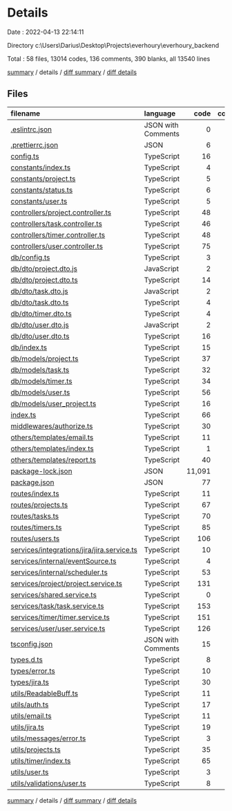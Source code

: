 # Details

Date : 2022-04-13 22:14:11

Directory c:\Users\Darius\Desktop\Projects\everhoury\everhoury_backend

Total : 58 files,  13014 codes, 136 comments, 390 blanks, all 13540 lines

[summary](results.md) / details / [diff summary](diff.md) / [diff details](diff-details.md)

## Files
| filename | language | code | comment | blank | total |
| :--- | :--- | ---: | ---: | ---: | ---: |
| [.eslintrc.json](/.eslintrc.json) | JSON with Comments | 0 | 0 | 1 | 1 |
| [.prettierrc.json](/.prettierrc.json) | JSON | 6 | 0 | 1 | 7 |
| [config.ts](/config.ts) | TypeScript | 16 | 0 | 9 | 25 |
| [constants/index.ts](/constants/index.ts) | TypeScript | 4 | 1 | 1 | 6 |
| [constants/project.ts](/constants/project.ts) | TypeScript | 5 | 0 | 0 | 5 |
| [constants/status.ts](/constants/status.ts) | TypeScript | 6 | 1 | 1 | 8 |
| [constants/user.ts](/constants/user.ts) | TypeScript | 5 | 1 | 1 | 7 |
| [controllers/project.controller.ts](/controllers/project.controller.ts) | TypeScript | 48 | 0 | 6 | 54 |
| [controllers/task.controller.ts](/controllers/task.controller.ts) | TypeScript | 46 | 0 | 4 | 50 |
| [controllers/timer.controller.ts](/controllers/timer.controller.ts) | TypeScript | 48 | 1 | 8 | 57 |
| [controllers/user.controller.ts](/controllers/user.controller.ts) | TypeScript | 75 | 0 | 9 | 84 |
| [db/config.ts](/db/config.ts) | TypeScript | 3 | 0 | 3 | 6 |
| [db/dto/project.dto.js](/db/dto/project.dto.js) | JavaScript | 2 | 0 | 1 | 3 |
| [db/dto/project.dto.ts](/db/dto/project.dto.ts) | TypeScript | 14 | 0 | 3 | 17 |
| [db/dto/task.dto.js](/db/dto/task.dto.js) | JavaScript | 2 | 0 | 1 | 3 |
| [db/dto/task.dto.ts](/db/dto/task.dto.ts) | TypeScript | 4 | 0 | 1 | 5 |
| [db/dto/timer.dto.ts](/db/dto/timer.dto.ts) | TypeScript | 4 | 0 | 2 | 6 |
| [db/dto/user.dto.js](/db/dto/user.dto.js) | JavaScript | 2 | 0 | 1 | 3 |
| [db/dto/user.dto.ts](/db/dto/user.dto.ts) | TypeScript | 16 | 0 | 4 | 20 |
| [db/index.ts](/db/index.ts) | TypeScript | 15 | 1 | 3 | 19 |
| [db/models/project.ts](/db/models/project.ts) | TypeScript | 37 | 0 | 11 | 48 |
| [db/models/task.ts](/db/models/task.ts) | TypeScript | 32 | 0 | 10 | 42 |
| [db/models/timer.ts](/db/models/timer.ts) | TypeScript | 34 | 0 | 12 | 46 |
| [db/models/user.ts](/db/models/user.ts) | TypeScript | 56 | 0 | 19 | 75 |
| [db/models/user_project.ts](/db/models/user_project.ts) | TypeScript | 16 | 0 | 8 | 24 |
| [index.ts](/index.ts) | TypeScript | 66 | 4 | 21 | 91 |
| [middlewares/authorize.ts](/middlewares/authorize.ts) | TypeScript | 30 | 0 | 2 | 32 |
| [others/templates/email.ts](/others/templates/email.ts) | TypeScript | 11 | 0 | 5 | 16 |
| [others/templates/index.ts](/others/templates/index.ts) | TypeScript | 1 | 0 | 1 | 2 |
| [others/templates/report.ts](/others/templates/report.ts) | TypeScript | 40 | 0 | 4 | 44 |
| [package-lock.json](/package-lock.json) | JSON | 11,091 | 0 | 1 | 11,092 |
| [package.json](/package.json) | JSON | 77 | 0 | 1 | 78 |
| [routes/index.ts](/routes/index.ts) | TypeScript | 11 | 0 | 4 | 15 |
| [routes/projects.ts](/routes/projects.ts) | TypeScript | 67 | 0 | 9 | 76 |
| [routes/tasks.ts](/routes/tasks.ts) | TypeScript | 70 | 8 | 11 | 89 |
| [routes/timers.ts](/routes/timers.ts) | TypeScript | 85 | 0 | 12 | 97 |
| [routes/users.ts](/routes/users.ts) | TypeScript | 106 | 0 | 16 | 122 |
| [services/integrations/jira/jira.service.ts](/services/integrations/jira/jira.service.ts) | TypeScript | 10 | 0 | 3 | 13 |
| [services/internal/eventSource.ts](/services/internal/eventSource.ts) | TypeScript | 4 | 0 | 2 | 6 |
| [services/internal/scheduler.ts](/services/internal/scheduler.ts) | TypeScript | 53 | 14 | 10 | 77 |
| [services/project/project.service.ts](/services/project/project.service.ts) | TypeScript | 131 | 0 | 23 | 154 |
| [services/shared.service.ts](/services/shared.service.ts) | TypeScript | 0 | 0 | 1 | 1 |
| [services/task/task.service.ts](/services/task/task.service.ts) | TypeScript | 153 | 15 | 33 | 201 |
| [services/timer/timer.service.ts](/services/timer/timer.service.ts) | TypeScript | 151 | 1 | 24 | 176 |
| [services/user/user.service.ts](/services/user/user.service.ts) | TypeScript | 126 | 3 | 29 | 158 |
| [tsconfig.json](/tsconfig.json) | JSON with Comments | 15 | 80 | 9 | 104 |
| [types.d.ts](/types.d.ts) | TypeScript | 8 | 0 | 0 | 8 |
| [types/error.ts](/types/error.ts) | TypeScript | 10 | 1 | 3 | 14 |
| [types/jira.ts](/types/jira.ts) | TypeScript | 30 | 0 | 4 | 34 |
| [utils/ReadableBuff.ts](/utils/ReadableBuff.ts) | TypeScript | 11 | 0 | 1 | 12 |
| [utils/auth.ts](/utils/auth.ts) | TypeScript | 17 | 0 | 5 | 22 |
| [utils/email.ts](/utils/email.ts) | TypeScript | 11 | 0 | 5 | 16 |
| [utils/jira.ts](/utils/jira.ts) | TypeScript | 19 | 0 | 3 | 22 |
| [utils/messages/error.ts](/utils/messages/error.ts) | TypeScript | 3 | 1 | 2 | 6 |
| [utils/projects.ts](/utils/projects.ts) | TypeScript | 35 | 0 | 7 | 42 |
| [utils/timer/index.ts](/utils/timer/index.ts) | TypeScript | 65 | 4 | 15 | 84 |
| [utils/user.ts](/utils/user.ts) | TypeScript | 3 | 0 | 1 | 4 |
| [utils/validations/user.ts](/utils/validations/user.ts) | TypeScript | 8 | 0 | 3 | 11 |

[summary](results.md) / details / [diff summary](diff.md) / [diff details](diff-details.md)